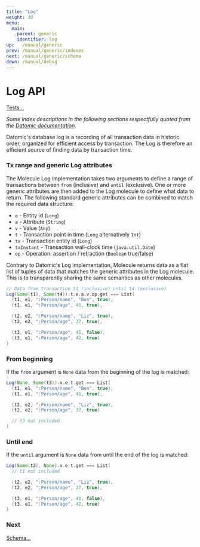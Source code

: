 ```yaml
---
title: "Log"
weight: 30
menu:
  main:
    parent: generic
    identifier: log
up:   /manual/generic
prev: /manual/generic/indexes
next: /manual/generic/schema
down: /manual/debug
---
```


# Log API

[Tests...](https://github.com/scalamolecule/molecule/tree/master/coretests/src/test/scala/molecule/coretests/generic/Log.scala)

_Some index descriptions in the following sections respectfully quoted from the 
[Datomic documentation](https://docs.datomic.com/on-prem/indexes.html)._

Datomic's database log is a recording of all transaction data in historic order, organized for efficient access by transaction.
The Log is therefore an efficient source of finding data by transaction time.


### Tx range and generic Log attributes

The Molecule Log implementation takes two arguments to define a range of transactions between `from` (inclusive) and
`until` (exclusive). One or more generic attributes are then added to the Log molecule to define what data to return. The 
following standard generic attributes can be combined to match the required data structure:

 - `e` - Entity id (`Long`)
 - `a` - Attribute (`String`)
 - `v` - Value (`Any`)
 - `t` - Transaction point in time (`Long` alternatively `Int`)
 - `tx` - Transaction entity id (`Long`)
 - `txInstant` - Transaction wall-clock time (`java.util.Date`)
 - `op` - Operation: assertion / retraction (`Boolean` true/false)

Contrary to Datomic's Log implementation, Molecule returns data as a flat list of tuples of data that matches
the generic attributes in the Log molecule. This is to transparently sharing the same semantics as other molecules.   

```scala
// Data from transaction t1 (inclusive) until t4 (exclusive)
Log(Some(t1), Some(t4)).t.e.a.v.op.get === List(
  (t1, e1, ":Person/name", "Ben", true),
  (t1, e1, ":Person/age", 41, true),

  (t2, e2, ":Person/name", "Liz", true),
  (t2, e2, ":Person/age", 37, true),

  (t3, e1, ":Person/age", 41, false),
  (t3, e1, ":Person/age", 42, true)
)
``` 

### From beginning

If the `from` argument is `None` data from the beginning of the log is matched:
```scala
Log(None, Some(t3)).v.e.t.get === List(
  (t1, e1, ":Person/name", "Ben", true),
  (t1, e1, ":Person/age", 41, true),

  (t2, e2, ":Person/name", "Liz", true),
  (t2, e2, ":Person/age", 37, true)

  // t3 not included
)
``` 

### Until end

If the `until` argument is `None` data from until the end of the log is matched:
```scala
Log(Some(t2), None).v.e.t.get === List(
  // t1 not included

  (t2, e2, ":Person/name", "Liz", true),
  (t2, e2, ":Person/age", 37, true),

  (t3, e1, ":Person/age", 41, false),
  (t3, e1, ":Person/age", 42, true)
)
``` 


### Next

[Schema...](/manual/generic/schema)